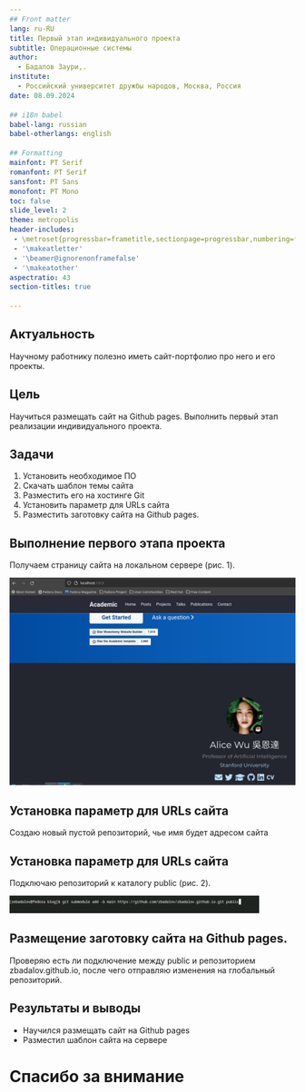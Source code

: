 ```yaml
---
## Front matter
lang: ru-RU
title: Первый этап индивидуального проекта
subtitle: Операционные системы
author:
  - Бадалов Заури,.
institute:
  - Российский университет дружбы народов, Москва, Россия
date: 08.09.2024

## i18n babel
babel-lang: russian
babel-otherlangs: english

## Formatting
mainfont: PT Serif
romanfont: PT Serif
sansfont: PT Sans
monofont: PT Mono
toc: false
slide_level: 2
theme: metropolis
header-includes: 
 - \metroset{progressbar=frametitle,sectionpage=progressbar,numbering=fraction}
 - '\makeatletter'
 - '\beamer@ignorenonframefalse'
 - '\makeatother'
aspectratio: 43
section-titles: true

---
```


## Актуальность

Научному работнику полезно иметь сайт-портфолио про него и его проекты.

## Цель

Научиться размещать сайт на Github pages. Выполнить первый этап реализации индивидуального проекта.

## Задачи

1. Установить необходимое ПО
2. Скачать шаблон темы сайта
3. Разместить его на хостинге Git
4. Установить параметр для URLs сайта
5. Разместить заготовку сайта на Github pages.


## Выполнение первого этапа проекта

Получаем страницу сайта на локальном сервере (рис. 1).

![](image/stage11.png)

## Установка параметр для URLs сайта

Создаю новый пустой репозиторий, чье имя будет адресом сайта 

## Установка параметр для URLs сайта

Подключаю репозиторий к каталогу public (рис. 2).

![](image/stage12.png)

## Размещение заготовку сайта на Github pages.

Проверяю есть ли подключение между public и репозиторием zbadalov.github.io, после чего отправляю изменения на глобальный репозиторий.


## Результаты и выводы

- Научился размещать сайт на Github pages
- Разместил шаблон сайта на сервере

# Спасибо за внимание
